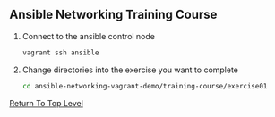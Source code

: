 ## Ansible Networking Training Course

1. Connect to the ansible control node

   ```bash
   vagrant ssh ansible
   ```

2. Change directories into the exercise you want to complete

   ```bash
   cd ansible-networking-vagrant-demo/training-course/exercise01
   ```

[Return To Top Level](../README.md)

